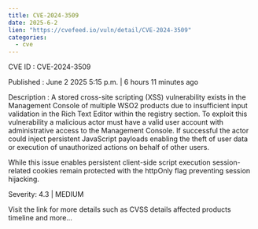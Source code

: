 ```yaml
---
title: CVE-2024-3509
date: 2025-6-2
lien: "https://cvefeed.io/vuln/detail/CVE-2024-3509"
categories:
  - cve
---
```


CVE ID : CVE-2024-3509

Published :  June 2
2025
5:15 p.m. | 6 hours
11 minutes ago

Description : A stored cross-site scripting (XSS) vulnerability exists in the Management Console of multiple WSO2 products due to insufficient input validation in the Rich Text Editor within the registry section.
To exploit this vulnerability
a malicious actor must have a valid user account with administrative access to the Management Console. If successful
the actor could inject persistent JavaScript payloads
enabling the theft of user data or execution of unauthorized actions on behalf of other users.

While this issue enables persistent client-side script execution
session-related cookies remain protected with the httpOnly flag
preventing session hijacking.

Severity: 4.3 | MEDIUM

Visit the link for more details
such as CVSS details
affected products
timeline
and more...
